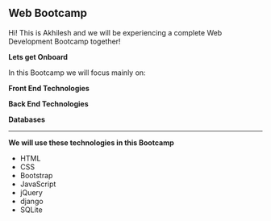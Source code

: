 
## Web Bootcamp

Hi! This is Akhilesh and we will be experiencing a complete Web Development Bootcamp together!

**Lets get Onboard**


In this Bootcamp we will focus mainly on:

**Front End Technologies**

**Back End Technologies**

**Databases**

---

**We will use these technologies in this Bootcamp**

- HTML
- CSS
- Bootstrap
- JavaScript
- jQuery
- django
- SQLite

